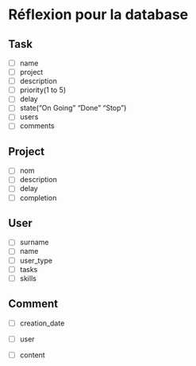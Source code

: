 # Réflexion pour la database

## Task
- [ ] name
- [ ] project
- [ ] description
- [ ] priority(1 to 5)
- [ ] delay
- [ ] state(“On Going” “Done” “Stop”)
- [ ] users
- [ ] comments

## Project
- [ ] nom
- [ ] description
- [ ] delay
- [ ] completion

## User
- [ ] surname
- [ ] name
- [ ] user_type
- [ ] tasks
- [ ] skills

## Comment
- [ ] creation_date
- [ ] user
- [ ] content


